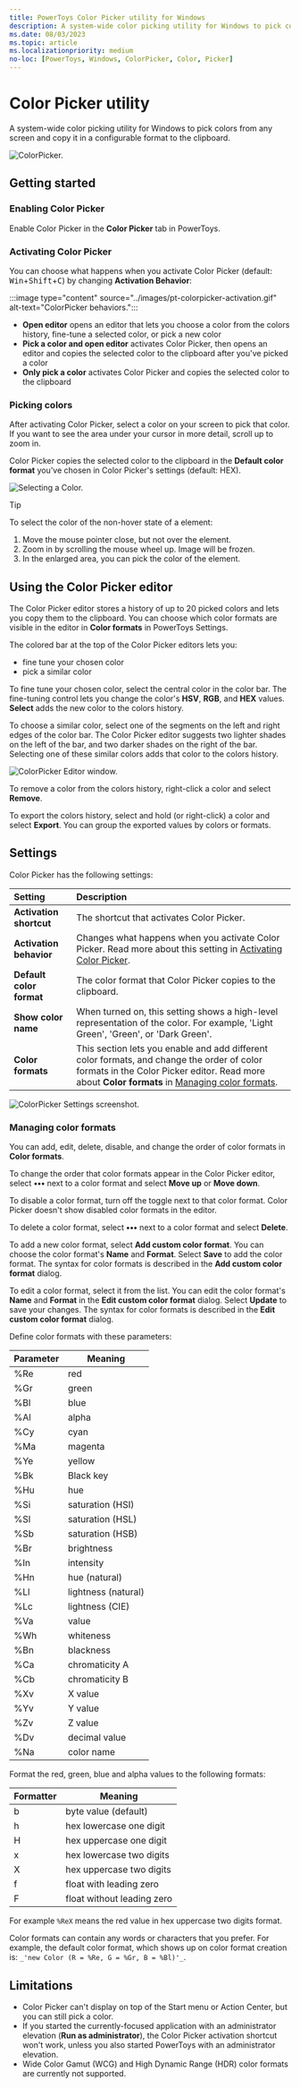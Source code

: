 ```yaml
---
title: PowerToys Color Picker utility for Windows
description: A system-wide color picking utility for Windows to pick colors from the screen and copy the default value to the clipboard.
ms.date: 08/03/2023
ms.topic: article
ms.localizationpriority: medium
no-loc: [PowerToys, Windows, ColorPicker, Color, Picker]
---
```


# Color Picker utility

A system-wide color picking utility for Windows to pick colors from any screen and copy it in a configurable format to the clipboard.

![ColorPicker.](../images/pt-colorpicker-hex-editor.png)

## Getting started

### Enabling Color Picker

Enable Color Picker in the **Color Picker** tab in PowerToys.

### Activating Color Picker

You can choose what happens when you activate Color Picker (default: <kbd>Win</kbd>+<kbd>Shift</kbd>+<kbd>C</kbd>) by changing **Activation Behavior**:

:::image type="content" source="../images/pt-colorpicker-activation.gif" alt-text="ColorPicker behaviors.":::

- **Open editor** opens an editor that lets you choose a color from the colors history, fine-tune a selected color, or pick a new color
- **Pick a color and open editor** activates Color Picker, then opens an editor and copies the selected color to the clipboard after you've picked a color
- **Only pick a color** activates Color Picker and copies the selected color to the clipboard

### Picking colors

After activating Color Picker, select a color on your screen to pick that color. If you want to see the area under your cursor in more detail, scroll up to zoom in.

Color Picker copies the selected color to the clipboard in the **Default color format** you've chosen in Color Picker's settings (default: HEX).

![Selecting a Color.](../images/pt-colorpicker.gif)

> [!TIP]
> To select the color of the non-hover state of a element:
>
> 1. Move the mouse pointer close, but not over the element.
> 2. Zoom in by scrolling the mouse wheel up. Image will be frozen.
> 3. In the enlarged area, you can pick the color of the element.

## Using the Color Picker editor

The Color Picker editor stores a history of up to 20 picked colors and lets you copy them to the clipboard. You can choose which color formats are visible in the editor in **Color formats** in PowerToys Settings.

The colored bar at the top of the Color Picker editors lets you:

* fine tune your chosen color
* pick a similar color

To fine tune your chosen color, select the central color in the color bar. The fine-tuning control lets you change the color's **HSV**, **RGB**, and **HEX** values. **Select** adds the new color to the colors history.

To choose a similar color, select one of the segments on the left and right edges of the color bar. The Color Picker editor suggests two lighter shades on the left of the bar, and two darker shades on the right of the bar. Selecting one of these similar colors adds that color to the colors history.

![ColorPicker Editor window.](../images/pt-colorpicker-editor.gif)

To remove a color from the colors history, right-click a color and select **Remove**.

To export the colors history, select and hold (or right-click) a color and select **Export**. You can group the exported values by colors or formats.

## Settings

Color Picker has the following settings:

| Setting | Description |
| :--- | :--- |
| **Activation shortcut** | The shortcut that activates Color Picker. |
| **Activation behavior** | Changes what happens when you activate Color Picker. Read more about this setting in [Activating Color Picker](#activating-color-picker). |
| **Default color format** | The color format that Color Picker copies to the clipboard. |
| **Show color name** | When turned on, this setting shows a high-level representation of the color. For example, 'Light Green', 'Green', or 'Dark Green'. |
| **Color formats** | This section lets you enable and add different color formats, and change the order of color formats in the Color Picker editor. Read more about **Color formats** in [Managing color formats](#managing-color-formats).

![ColorPicker Settings screenshot.](../images/pt-colorpicker-settings.gif)

### Managing color formats

You can add, edit, delete, disable, and change the order of color formats in **Color formats**.

To change the order that color formats appear in the Color Picker editor, select **•••** next to a color format and select **Move up** or **Move down**.

To disable a color format, turn off the toggle next to that color format. Color Picker doesn't show disabled color formats in the editor.

To delete a color format, select **•••** next to a color format and select **Delete**.

To add a new color format, select **Add custom color format**. You can choose the color format's **Name** and **Format**. Select **Save** to add the color format. The syntax for color formats is described in the **Add custom color format** dialog.

To edit a color format, select it from the list. You can edit the color format's **Name** and **Format** in the **Edit custom color format** dialog. Select **Update** to save your changes. The syntax for color formats is described in the **Edit custom color format** dialog.

Define color formats with these parameters:

| Parameter | Meaning             |
|-----------|---------------------|
| %Re  | red                 |
| %Gr  | green               |
| %Bl  | blue                |
| %Al  | alpha               |
| %Cy  | cyan                |
| %Ma  | magenta             |
| %Ye  | yellow              |
| %Bk  | Black key           |
| %Hu  | hue                 |
| %Si  | saturation (HSI)    |
| %Sl  | saturation (HSL)    |
| %Sb  | saturation (HSB)    |
| %Br  | brightness          |
| %In  | intensity           |
| %Hn  | hue (natural)       |
| %Ll  | lightness (natural) |
| %Lc  | lightness (CIE)     |
| %Va  | value               |
| %Wh  | whiteness           |
| %Bn  | blackness           |
| %Ca  | chromaticity A        |
| %Cb  | chromaticity B        |
| %Xv  | X value             |
| %Yv  | Y value             |
| %Zv  | Z value             |
| %Dv  | decimal value       |
| %Na  | color name          |

Format the red, green, blue and alpha values to the following formats:

| Formatter | Meaning                    |
|-----------|----------------------------|
| b    | byte value (default)       |
| h   | hex lowercase one digit    |
| H   | hex uppercase one digit    |
| x   | hex lowercase two digits   |
| X   | hex uppercase two digits   |
| f   | float with leading zero    |
| F   | float without leading zero |

For example `%ReX` means the red value in hex uppercase two digits format.

Color formats can contain any words or characters that you prefer. For example, the default color format, which shows up on color format creation is: `_'new Color (R = %Re, G = %Gr, B = %Bl)'_`.

## Limitations

- Color Picker can't display on top of the Start menu or Action Center, but you can still pick a color.
- If you started the currently-focused application with an administrator elevation (**Run as administrator**), the Color Picker activation shortcut won't work, unless you also started PowerToys with an administrator elevation.
- Wide Color Gamut (WCG) and High Dynamic Range (HDR) color formats are currently not supported.
